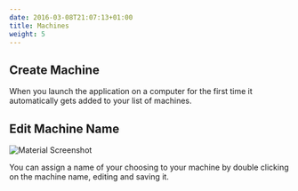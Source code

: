 ```yaml
---
date: 2016-03-08T21:07:13+01:00
title: Machines
weight: 5
---
```


## Create Machine
When you launch the application on a computer for the first time it automatically gets added to your list of machines.

## Edit Machine Name
![Material Screenshot](/images/machine-screen.png)

You can assign a name of your choosing to your machine by double clicking on the machine name, editing and saving it.